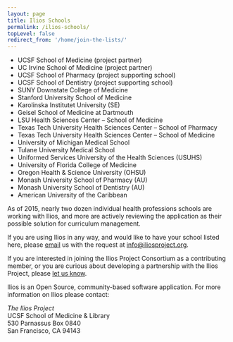 ```yaml
---
layout: page
title: Ilios Schools
permalink: /ilios-schools/
topLevel: false
redirect_from: '/home/join-the-lists/'
---
```


- UCSF School of Medicine (project partner)
- UC Irvine School of Medicine (project partner)
- UCSF School of Pharmacy (project supporting school)
- UCSF School of Dentistry (project supporting school)
- SUNY Downstate College of Medicine
- Stanford University School of Medicine
- Karolinska Institutet University (SE)
- Geisel School of Medicine at Dartmouth
- LSU Health Sciences Center – School of Medicine
- Texas Tech University Health Sciences Center – School of Pharmacy
- Texas Tech University Health Sciences Center – School of Medicine
- University of Michigan Medical School
- Tulane University Medical School
- Uniformed Services University of the Health Sciences (USUHS)
- University of Florida College of Medicine
- Oregon Health & Science University (OHSU)
- Monash University School of Pharmacy (AU)
- Monash University School of Dentistry (AU)
- American University of the Caribbean

As of 2015, nearly two dozen individual health professions schools are working with Ilios, and more are actively reviewing the application as their possible solution for curriculum management. 

If you are using Ilios in any way, and would like to have your school listed here, please [email](mailto:info@iliosproject.org) us with the request at [info@iliosproject.org](mailto:info@iliosproject.org).

If you are interested in joining the Ilios Project Consortium as a contributing member, or you are curious about developing a partnership with the Ilios Project, please [let us know](mailto:info@iliosproject.org?subject=PartnerInquiry).

Ilios is an Open Source, community-based software application. For more information on Ilios please contact:

*The Ilios Project* <br>
UCSF School of Medicine & Library <br>
530 Parnassus Box 0840 <br>
San Francisco, CA 94143
